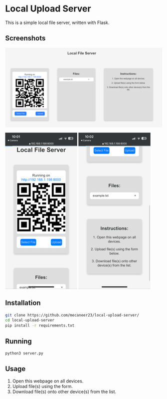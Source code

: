 # Local Upload Server

This is a simple local file server, written with Flask.

## Screenshots

![computer screenshot](/static/computer.png)

![iphone screenshot](/static/iphone1.png)
![iphone screenshot](/static/iphone2.png)

## Installation

```bash
git clone https://github.com/mecaneer23/local-upload-server/
cd local-upload-server
pip install -r requirements.txt
```

## Running

```bash
python3 server.py
```

## Usage

1. Open this webpage on all devices.
2. Upload file(s) using the form.
3. Download file(s) onto other device(s) from the list.
